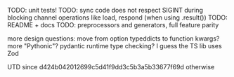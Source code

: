 TODO: unit tests!
TODO: sync code does not respect SIGINT during blocking channel operations like load, respond (when using .result())
TODO: README + docs
TODO: preprocessors and generators, full feature parity

more design questions:
move from option typeddicts to function kwargs? more "Pythonic"?
pydantic runtime type checking? I guess the TS lib uses Zod

UTD since d424b042012699c5d41f9dd3c5b3a5b33677f69d otherwise
